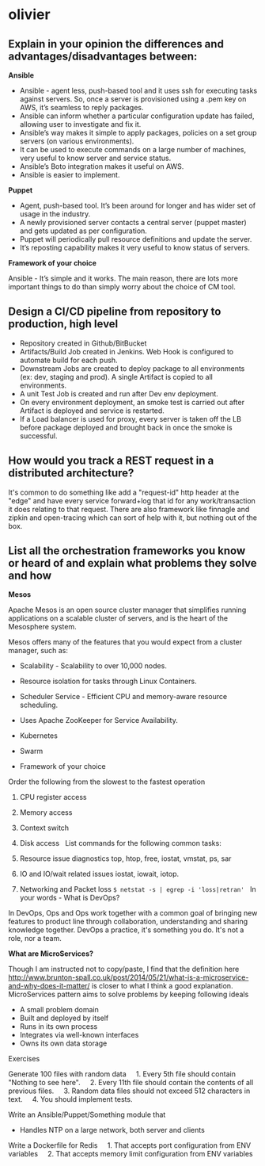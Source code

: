 # olivier

## Explain in your opinion the differences and advantages/disadvantages between:

**Ansible**

* Ansible - agent less, push-based tool and it uses ssh for executing tasks against servers.  So, once a server is provisioned using a .pem key on AWS, it’s  seamless to reply packages.  
* Ansible can inform whether a particular configuration update has failed, allowing user to investigate and fix it.  
* Ansible’s way makes it simple to apply packages, policies on a set group servers (on various environments).
* It can be used to execute commands on a large number of machines, very useful to know server and service status.
* Ansible’s Boto integration makes it useful on AWS.
* Ansible is easier to implement.

**Puppet**
* Agent, push-based tool.  It’s been around for longer and has wider set of usage in the industry.
* A newly provisioned server contacts a central server  (puppet master) and gets updated as per configuration.  
* Puppet will periodically pull resource definitions and update the server.
* It’s reposting capability makes it very useful to know status of servers.

**Framework of your choice**

Ansible - It’s simple and it works. The main reason, there are lots more important things to do than simply worry about the choice of CM tool.

## Design a CI/CD pipeline from repository to production, high level

* Repository created in Github/BitBucket
* Artifacts/Build Job created in Jenkins. Web Hook is configured to automate build for each push.
* Downstream Jobs are created to deploy package to all environments (ex: dev, staging and prod). A single Artifact is copied to all environments.
* A unit Test Job is created and run after Dev env deployment.
* On every environment deployment, an smoke test is carried out after Artifact is deployed and service is restarted.
* If a Load balancer is used for proxy, every server is taken off the LB before package deployed and brought back in once the smoke is successful.

## How would you track a REST request in a distributed architecture?

It's common to do something like add a "request-id" http header at the "edge" and have every service forward+log that id for any work/transaction it does relating to that request.
There are also framework like finnagle and zipkin and open-tracing which can sort of help with it, but nothing out of the box.

## List all the orchestration frameworks you know or heard of and explain what problems they solve and how

**Mesos**

Apache Mesos is an open source cluster manager that simplifies running applications on a scalable cluster of servers, and is the heart of the Mesosphere system.

Mesos offers many of the features that you would expect from a cluster manager, such as:

* Scalability - Scalability to over 10,000 nodes.
* Resource isolation for tasks through Linux Containers.
* Scheduler Service - Efficient CPU and memory-aware resource scheduling.
* Uses Apache ZooKeeper for Service Availability.

* Kubernetes

* Swarm
* Framework of your choice

Order the following from the slowest to the fastest operation

1. CPU register access
2. Memory access
3. Context switch
4. Disk access
 
List commands for the following common tasks:

1. Resource issue diagnostics
top, htop, free, iostat, vmstat, ps, sar

2. IO and IO/wait related issues
iostat, iowait, iotop.

3. Networking and Packet loss
`$ netstat -s | egrep -i 'loss|retran'`
 
In your words - What is DevOps?

In DevOps, Ops and Ops work together with a common goal of bringing new features to product line through collaboration, understanding and sharing knowledge together. DevOps a practice, it's something you do. It's not a role, nor a team.  

**What are MicroServices?**

Though I am instructed not to copy/paste, I find that the definition here http://www.brunton-spall.co.uk/post/2014/05/21/what-is-a-microservice-and-why-does-it-matter/ is closer to what I think a good explanation. MicroServices pattern aims to solve problems by keeping following ideals

* A small problem domain
* Built and deployed by itself
* Runs in its own process
* Integrates via well-known interfaces
* Owns its own data storage

Exercises

Generate 100 files with random data
    1. Every 5th file should contain "Nothing to see here".
    2. Every 11th file should contain the contents of all previous files.
    3. Random data files should not exceed 512 characters in text.
    4. You should implement tests.

Write an Ansible/Puppet/Something module that
* Handles NTP on a large network, both server and clients

Write a Dockerfile for Redis
    1. That accepts port configuration from ENV variables
    2. That accepts memory limit configuration from ENV variables
